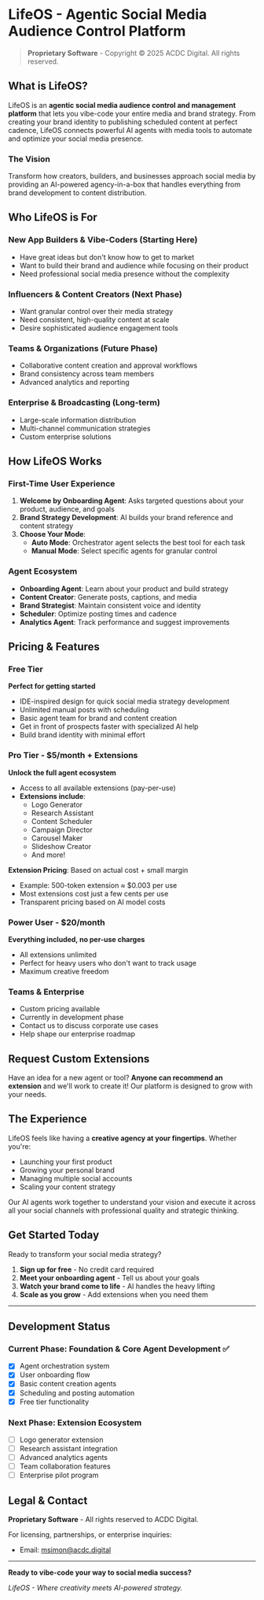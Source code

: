 # LifeOS - Agentic Social Media Audience Control Platform

> **Proprietary Software** - Copyright © 2025 ACDC Digital. All rights reserved.

## What is LifeOS?

LifeOS is an **agentic social media audience control and management platform** that lets you vibe-code your entire media and brand strategy. From creating your brand identity to publishing scheduled content at perfect cadence, LifeOS connects powerful AI agents with media tools to automate and optimize your social media presence.

### The Vision
Transform how creators, builders, and businesses approach social media by providing an AI-powered agency-in-a-box that handles everything from brand development to content distribution.

## Who LifeOS is For

### **New App Builders & Vibe-Coders** (Starting Here)
- Have great ideas but don't know how to get to market
- Want to build their brand and audience while focusing on their product
- Need professional social media presence without the complexity

### **Influencers & Content Creators** (Next Phase)
- Want granular control over their media strategy
- Need consistent, high-quality content at scale
- Desire sophisticated audience engagement tools

### **Teams & Organizations** (Future Phase)
- Collaborative content creation and approval workflows
- Brand consistency across team members
- Advanced analytics and reporting

### **Enterprise & Broadcasting** (Long-term)
- Large-scale information distribution
- Multi-channel communication strategies
- Custom enterprise solutions

## How LifeOS Works

### First-Time User Experience
1. **Welcome by Onboarding Agent**: Asks targeted questions about your product, audience, and goals
2. **Brand Strategy Development**: AI builds your brand reference and content strategy
3. **Choose Your Mode**:
   - **Auto Mode**: Orchestrator agent selects the best tool for each task
   - **Manual Mode**: Select specific agents for granular control

### Agent Ecosystem
- **Onboarding Agent**: Learn about your product and build strategy
- **Content Creator**: Generate posts, captions, and media
- **Brand Strategist**: Maintain consistent voice and identity  
- **Scheduler**: Optimize posting times and cadence
- **Analytics Agent**: Track performance and suggest improvements

## Pricing & Features

### **Free Tier**
**Perfect for getting started**
- IDE-inspired design for quick social media strategy development
- Unlimited manual posts with scheduling
- Basic agent team for brand and content creation
- Get in front of prospects faster with specialized AI help
- Build brand identity with minimal effort

### **Pro Tier - $5/month + Extensions**
**Unlock the full agent ecosystem**
- Access to all available extensions (pay-per-use)
- **Extensions include**:
  - Logo Generator
  - Research Assistant  
  - Content Scheduler
  - Campaign Director
  - Carousel Maker
  - Slideshow Creator
  - And more!

**Extension Pricing**: Based on actual cost + small margin
- Example: 500-token extension ≈ $0.003 per use
- Most extensions cost just a few cents per use
- Transparent pricing based on AI model costs

### **Power User - $20/month**  
**Everything included, no per-use charges**
- All extensions unlimited
- Perfect for heavy users who don't want to track usage
- Maximum creative freedom

### **Teams & Enterprise**
- Custom pricing available
- Currently in development phase
- Contact us to discuss corporate use cases
- Help shape our enterprise roadmap

## Request Custom Extensions

Have an idea for a new agent or tool? **Anyone can recommend an extension** and we'll work to create it! Our platform is designed to grow with your needs.

## The Experience

LifeOS feels like having a **creative agency at your fingertips**. Whether you're:
- Launching your first product
- Growing your personal brand  
- Managing multiple social accounts
- Scaling your content strategy

Our AI agents work together to understand your vision and execute it across all your social channels with professional quality and strategic thinking.

## Get Started Today

Ready to transform your social media strategy? 

1. **Sign up for free** - No credit card required
2. **Meet your onboarding agent** - Tell us about your goals
3. **Watch your brand come to life** - AI handles the heavy lifting
4. **Scale as you grow** - Add extensions when you need them

---

## Development Status

### Current Phase: Foundation & Core Agent Development ✅
- [x] Agent orchestration system
- [x] User onboarding flow
- [x] Basic content creation agents
- [x] Scheduling and posting automation
- [x] Free tier functionality

### Next Phase: Extension Ecosystem
- [ ] Logo generator extension
- [ ] Research assistant integration
- [ ] Advanced analytics agents
- [ ] Team collaboration features
- [ ] Enterprise pilot program

## Legal & Contact

**Proprietary Software** - All rights reserved to ACDC Digital.

For licensing, partnerships, or enterprise inquiries:
- Email: msimon@acdc.digital
---

**Ready to vibe-code your way to social media success?**

*LifeOS - Where creativity meets AI-powered strategy.*
